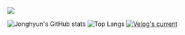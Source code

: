<a href="https://velog.io/@jonghyun0429p/posts" target="_blank"><img src="https://img.shields.io/badge/Velog-20C997?style=flat&logo=Velog&logoColor=white"/></a>

![Jonghyun's GitHub stats](https://github-readme-stats.vercel.app/api?username=jonghyun0429p&show_icons=true&theme=dark)
![Top Langs](https://github-readme-stats.vercel.app/api/top-langs/?username=jonghyun0429p&theme=dracula)
[![Velog's current](https://velog-readme-stats.vercel.app/api?name=jonghyun0429p)](https://velog.io/@jonghyun0429p/post-stats-update)